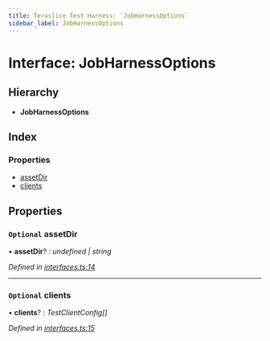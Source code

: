 ```yaml
---
title: Teraslice Test Harness: `JobHarnessOptions`
sidebar_label: JobHarnessOptions
---
```


# Interface: JobHarnessOptions

## Hierarchy

* **JobHarnessOptions**

## Index

### Properties

* [assetDir](jobharnessoptions.md#optional-assetdir)
* [clients](jobharnessoptions.md#optional-clients)

## Properties

### `Optional` assetDir

• **assetDir**? : *undefined | string*

*Defined in [interfaces.ts:14](https://github.com/terascope/teraslice/blob/f95bb5556/packages/teraslice-test-harness/src/interfaces.ts#L14)*

___

### `Optional` clients

• **clients**? : *TestClientConfig[]*

*Defined in [interfaces.ts:15](https://github.com/terascope/teraslice/blob/f95bb5556/packages/teraslice-test-harness/src/interfaces.ts#L15)*
